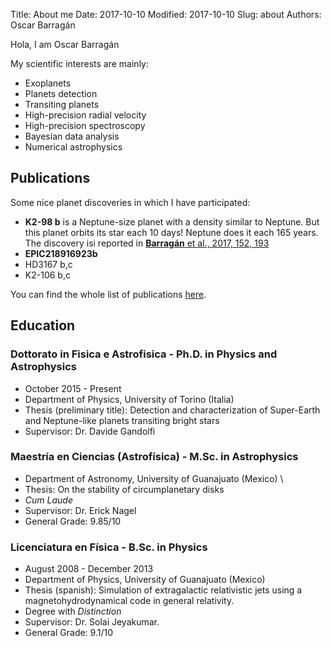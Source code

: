 Title: About me
Date: 2017-10-10 
Modified: 2017-10-10
Slug: about
Authors: Oscar Barragán

Hola, I am Oscar Barragán

My scientific interests are mainly:

* Exoplanets
* Planets detection
* Transiting planets
* High-precision radial velocity
* High-precision spectroscopy
* Bayesian data analysis
* Numerical astrophysics


## Publications

Some nice planet discoveries in which I have participated:

* **K2-98 b** is a Neptune-size planet with a density similar to Neptune. But this planet orbits its star each 10 days! Neptune does it each 165 years. The discovery isi reported in [**Barragán** et al., 2017, 152, 193](http://iopscience.iop.org/article/10.3847/0004-6256/152/6/193/meta)
* **EPIC218916923b** 
* HD3167 b,c 
* K2-106 b,c

You can find the whole list of publications [here](http://adsabs.harvard.edu/cgi-bin/nph-abs_connect?db_key=AST&db_key=PRE&qform=AST&arxiv_sel=astro-ph&arxiv_sel=cond-mat&arxiv_sel=cs&arxiv_sel=gr-qc&arxiv_sel=hep-ex&arxiv_sel=hep-lat&arxiv_sel=hep-ph&arxiv_sel=hep-th&arxiv_sel=math&arxiv_sel=math-ph&arxiv_sel=nlin&arxiv_sel=nucl-ex&arxiv_sel=nucl-th&arxiv_sel=physics&arxiv_sel=quant-ph&arxiv_sel=q-bio&sim_query=YES&ned_query=YES&adsobj_query=YES&aut_logic=OR&obj_logic=OR&author=Barragan%2C+O&object=&start_mon=&start_year=&end_mon=&end_year=&ttl_logic=OR&title=&txt_logic=OR&text=&nr_to_return=200&start_nr=1&jou_pick=ALL&ref_stems=&data_and=ALL&group_and=ALL&start_entry_day=&start_entry_mon=&start_entry_year=&end_entry_day=&end_entry_mon=&end_entry_year=&min_score=&sort=SCORE&data_type=SHORT&aut_syn=YES&ttl_syn=YES&txt_syn=YES&aut_wt=1.0&obj_wt=1.0&ttl_wt=0.3&txt_wt=3.0&aut_wgt=YES&obj_wgt=YES&ttl_wgt=YES&txt_wgt=YES&ttl_sco=YES&txt_sco=YES&version=1).


## Education

### Dottorato in Fisica e Astrofisica - Ph.D. in Physics and Astrophysics

* October 2015 - Present
* Department of Physics, University of Torino (Italia) 
* Thesis (preliminary title): Detection and characterization of Super-Earth and Neptune-like planets transiting bright stars
* Supervisor: Dr. Davide Gandolfi


### Maestría en Ciencias (Astrofísica) - M.Sc. in Astrophysics

* Department of Astronomy, University of Guanajuato (Mexico) \\
* Thesis: On the stability of circumplanetary disks
* *Cum Laude*
* Supervisor: Dr. Erick Nagel
* General Grade: 9.85/10 


### Licenciatura en Física - B.Sc. in Physics 

* August 2008 - December 2013
* Department of Physics, University of Guanajuato (Mexico) 
* Thesis (spanish): Simulation of extragalactic relativistic jets using a magnetohydrodynamical code in general relativity.
* Degree with *Distinction*
* Supervisor: Dr. Solai Jeyakumar.
* General Grade: 9.1/10
